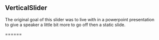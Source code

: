 VerticalSlider
------

The original goal of this slider was to live with in a powerpoint presentation to give a speaker a little bit more to go off then a static slide.

======
